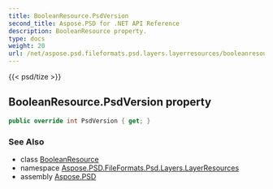 ```yaml
---
title: BooleanResource.PsdVersion
second_title: Aspose.PSD for .NET API Reference
description: BooleanResource property. 
type: docs
weight: 20
url: /net/aspose.psd.fileformats.psd.layers.layerresources/booleanresource/psdversion/
---
```

{{< psd/tize >}}
## BooleanResource.PsdVersion property

```csharp
public override int PsdVersion { get; }
```

### See Also

* class [BooleanResource](../)
* namespace [Aspose.PSD.FileFormats.Psd.Layers.LayerResources](../../booleanresource/)
* assembly [Aspose.PSD](../../../)


